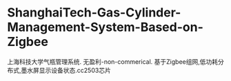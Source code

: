 # ShanghaiTech-Gas-Cylinder-Management-System-Based-on-Zigbee
上海科技大学气瓶管理系统. 无盈利-non-commerical. 基于Zigbee组网,低功耗分布式,墨水屏显示设备状态.cc2503芯片
